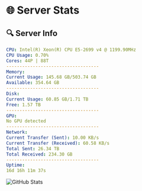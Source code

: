 # 🌐 Server Stats
## 🔍 Server Info
```yaml
CPU: Intel(R) Xeon(R) CPU E5-2699 v4 @ 1199.90MHz
CPU Usage: 0.70%
Cores: 44P | 88T
-----------------------------------
Memory:
Current Usage: 145.68 GB/503.74 GB
Available: 354.64 GB
-----------------------------------
Disk:
Current Usage: 60.85 GB/1.71 TB
Free: 1.57 TB
-----------------------------------
GPU:
No GPU detected
-----------------------------------
Network:
Current Transfer (Sent): 10.00 KB/s
Current Transfer (Received): 60.58 KB/s
Total Sent: 26.34 TB
Total Received: 234.30 GB
-----------------------------------
Uptime:
16d 16h 11m 37s
```
![GitHub Stats](https://img.shields.io/badge/Updated-2025-03-24_13:34:26-blue)
